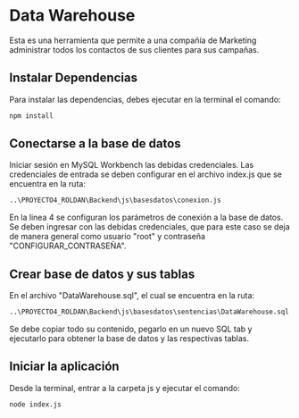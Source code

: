 # Data Warehouse

Esta es una herramienta que permite a una compañía de Marketing administrar todos los contactos de sus clientes para sus campañas.

## Instalar Dependencias

Para instalar las dependencias, debes ejecutar en la terminal el comando:

```bash
npm install
```

## Conectarse a la base de datos

Iniciar sesión en MySQL Workbench las debidas credenciales. Las credenciales de entrada se deben configurar en el archivo index.js que se encuentra en la ruta:

```bash
..\PROYECTO4_ROLDAN\Backend\js\basesdatos\conexion.js
```
En la linea 4 se configuran los parámetros de conexión a la base de datos. Se deben ingresar con las debidas credenciales, que para este caso se deja de manera general como usuario "root" y contraseña "CONFIGURAR_CONTRASEÑA".


## Crear base de datos y sus tablas

En el archivo "DataWarehouse.sql", el cual se encuentra en la ruta:

```bash
..\PROYECTO4_ROLDAN\Backend\js\basesdatos\sentencias\DataWarehouse.sql
```
Se debe copiar todo su contenido, pegarlo en un nuevo SQL tab y ejecutarlo para obtener la base de datos y las respectivas tablas.

## Iniciar la aplicación

Desde la terminal, entrar a la carpeta js y ejecutar el comando:

```bash
node index.js
```

